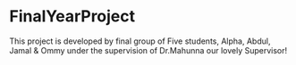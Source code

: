 # FinalYearProject
This project is developed by final group of Five students, Alpha, Abdul, Jamal &amp; Ommy under the supervision of Dr.Mahunna our lovely Supervisor!
